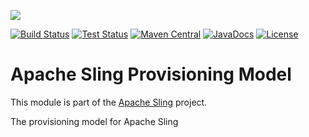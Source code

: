 [<img src="https://sling.apache.org/res/logos/sling.png"/>](https://sling.apache.org)

 [![Build Status](https://builds.apache.org/buildStatus/icon?job=Sling/sling-org-apache-sling-provisioning-model/master)](https://builds.apache.org/job/Sling/job/sling-org-apache-sling-provisioning-model/job/master) [![Test Status](https://img.shields.io/jenkins/t/https/builds.apache.org/job/Sling/job/sling-org-apache-sling-provisioning-model/job/master.svg)](https://builds.apache.org/job/Sling/job/sling-org-apache-sling-provisioning-model/job/master/test_results_analyzer/) [![Maven Central](https://maven-badges.herokuapp.com/maven-central/org.apache.sling/org.apache.sling.provisioning.model/badge.svg)](https://search.maven.org/#search%7Cga%7C1%7Cg%3A%22org.apache.sling%22%20a%3A%22org.apache.sling.provisioning.model%22) [![JavaDocs](https://www.javadoc.io/badge/org.apache.sling/org.apache.sling.provisioning.model.svg)](https://www.javadoc.io/doc/org.apache.sling/org.apache.sling.provisioning.model) [![License](https://img.shields.io/badge/License-Apache%202.0-blue.svg)](https://www.apache.org/licenses/LICENSE-2.0)

# Apache Sling Provisioning Model

This module is part of the [Apache Sling](https://sling.apache.org) project.

The provisioning model for Apache Sling
